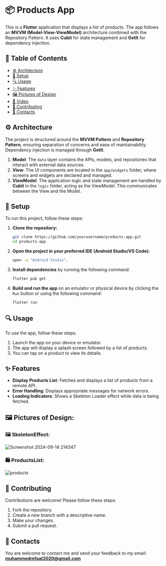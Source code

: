 # 📦 Products App

This is a **Flutter** application that displays a list of products. The app follows an **MVVM (Model-View-ViewModel)** architecture combined with the Repository Pattern. It uses **Cubit** for state management and **GetIt** for dependency injection.

## 📑 Table of Contents

- [⚙️ Architecture](#architecture)
- [🚀 Setup](#setup)
- [🔍 Usage](#usage)
- [✨ Features](#features)
- [🖼 Pictures of Design](#pictures-of-design)
- [🎥 Video](#video)
- [🤝 Contributing](#contributing)
- [📧 Contacts](#contacts)

## ⚙️ Architecture

The project is structured around the **MVVM Pattern** and **Repository Pattern**, ensuring separation of concerns and ease of maintainability. Dependency injection is managed through **GetIt**.

1. **Model**: The `data` layer contains the APIs, models, and repositories that interact with external data sources.
2. **View**: The UI components are located in the `app/widgets` folder, where screens and widgets are declared and managed.
3. **ViewModel**: The application logic and state management are handled by **Cubit** in the `logic` folder, acting as the ViewModel. This communicates between the View and the Model.

## 🚀 Setup

To run this project, follow these steps:

1. **Clone the repository:**

    ```sh
    git clone https://github.com/yourusername/products-app.git
    cd products-app
    ```

2. **Open the project in your preferred IDE (Android Studio/VS Code):**

    ```sh
    open -a "Android Studio".
    ```

3. **Install dependencies** by running the following command:

    ```sh
    flutter pub get
    ```

4. **Build and run the app** on an emulator or physical device by clicking the `Run` button or using the following command:

    ```sh
    flutter run
    ```

## 🔍 Usage

To use the app, follow these steps:

1. Launch the app on your device or emulator.
2. The app will display a splash screen followed by a list of products.
3. You can tap on a product to view its details.

## ✨ Features

- **Display Products List**: Fetches and displays a list of products from a remote API.
- **Error Handling**: Displays appropriate messages for network errors.
- **Loading Indicators**: Shows a Skeleton Loader effect while data is being fetched.

## 🖼 Pictures of Design:

### 🖼 SkeletonEffect:
![Screenshot 2024-09-14 214347](https://github.com/user-attachments/assets/e13957be-5b8f-4f24-be09-63497e6ec107)

### 🛍 ProductsList:
![products](https://github.com/user-attachments/assets/da78481e-718d-414b-af6f-6db2d5fd7305)


## 🤝 Contributing

Contributions are welcome! Please follow these steps:
1. Fork the repository.
2. Create a new branch with a descriptive name.
3. Make your changes.
4. Submit a pull request.

## 📧 Contacts

You are welcome to contact me and send your feedback to my email: **muhammedrefaat2020@gmail.com**
